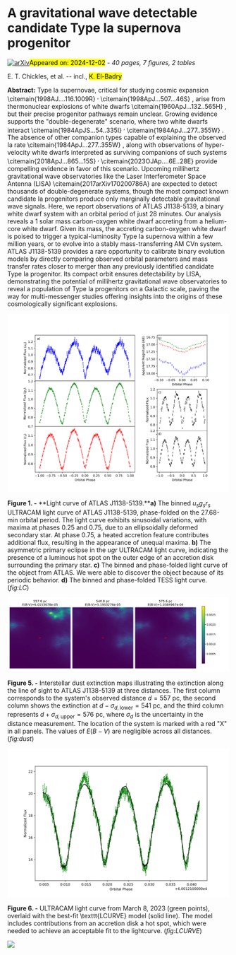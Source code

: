 <div class="macros" style="visibility:hidden;">
$\newcommand{\ensuremath}{}$
$\newcommand{\xspace}{}$
$\newcommand{\object}[1]{\texttt{#1}}$
$\newcommand{\farcs}{{.}''}$
$\newcommand{\farcm}{{.}'}$
$\newcommand{\arcsec}{''}$
$\newcommand{\arcmin}{'}$
$\newcommand{\ion}[2]{#1#2}$
$\newcommand{\textsc}[1]{\textrm{#1}}$
$\newcommand{\hl}[1]{\textrm{#1}}$
$\newcommand{\footnote}[1]{}$
$\newcommand{\bibinfo}[2]{#2}$
$\newcommand{\eprint}[2][]{\url{#2}}$
$\newcommand{\bibinfo}[2]{#2}$
$\newcommand{\eprint}[2][]{\url{#2}}$
$\newcommand{\bibinfo}[2]{#2}$
$\newcommand{\eprint}[2][]{\url{#2}}$
$\newcommand{\mn}{{Mon. Not. R. Astron. Soc.}}$
$\newcommand{\mnras}{\mn}$
$\newcommand{\aj}{{"Astron. J."}}$
$\newcommand{\apj}{{Astrophys. J.}}$
$\newcommand{\apjl}{{Astrophys. J. Lett.}}$
$\newcommand{\apjs}{{Astrophys. J. Supp.}}$
$\newcommand{\apss}{{Astrophys. and Space Sc.}}$
$\newcommand{\aaps}{{Astron. Astrophys. Supp.}}$
$\newcommand{\aap}{{Astron. Astrophys.}}$
$\newcommand{\nat}{{Nature}}$
$\newcommand{\pasj}{{PASJ}}$
$\newcommand{\prd}{{Phys. Rev. D}}$
$\newcommand{\prl}{{Phys. Rev. Lett.}}$
$\newcommand{\pasp}{{Pub. Ast. Soc. Pac.}}$
$\newcommand{\procspie}{Proc. SPIE}$
$\newcommand{\ssr}{Space Science Reviews}$
$\newcommand{\araa}{Annual Review of Astronomy and Astrophysics}$
$\newcommand{\thetable}{\arabic{table}}$
$\newcommand{\arraystretch}{1.2}$
$\newcommand\url{#1}$
$\newcommand{\urlprefix}{URL }$
$\newcommand\url{#1}$
$\newcommand{\urlprefix}{URL }$
$\newcommand\url{#1}$
$\newcommand{\urlprefix}{URL }$</div>



<div id="title">

# A gravitational wave detectable candidate Type Ia supernova progenitor

</div>
<div id="comments">

[![arXiv](https://img.shields.io/badge/arXiv-2411.19916-b31b1b.svg)](https://arxiv.org/abs/2411.19916)<mark>Appeared on: 2024-12-02</mark> -  _40 pages, 7 figures, 2 tables_

</div>
<div id="authors">

E. T. Chickles, et al. -- incl., <mark>K. El-Badry</mark>

</div>
<div id="abstract">

**Abstract:** Type Ia supernovae, critical for studying cosmic expansion \citemain{1998AJ....116.1009R} $^,$ \citemain{1998ApJ...507...46S} , arise from thermonuclear explosions of white dwarfs \citemain{1960ApJ...132..565H} , but their precise progenitor pathways remain unclear. Growing evidence supports the "double-degenerate" scenario, where two white dwarfs interact \citemain{1984ApJS...54..335I} $^,$ \citemain{1984ApJ...277..355W} . The absence of other companion types capable of explaining the observed Ia rate \citemain{1984ApJ...277..355W} , along with observations of hyper-velocity white dwarfs interpreted as surviving companions of such systems \citemain{2018ApJ...865...15S} $^,$ \citemain{2023OJAp....6E..28E} provide compelling evidence in favor of this scenario. Upcoming millihertz gravitational wave observatories like the Laser Interferometer Space Antenna (LISA) \citemain{2017arXiv170200786A} are expected to detect thousands of double-degenerate systems, though the most compact known candidate Ia progenitors produce only marginally detectable gravitational wave signals. Here, we report observations of ATLAS J1138-5139, a binary white dwarf system with an orbital period of just 28 minutes. Our analysis reveals a 1 solar mass carbon-oxygen white dwarf accreting from a helium-core white dwarf. Given its mass, the accreting carbon-oxygen white dwarf is poised to trigger a typical-luminosity Type Ia supernova within a few million years, or to evolve into a stably mass-transferring AM CVn system. ATLAS J1138-5139 provides a rare opportunity to calibrate binary evolution models by directly comparing observed orbital parameters and mass transfer rates closer to merger than any previously identified candidate Type Ia progenitor. Its compact orbit ensures detectability by LISA, demonstrating the potential of millihertz gravitational wave observatories to reveal a population of Type Ia progenitors on a Galactic scale, paving the way for multi-messenger studies offering insights into the origins of these cosmologically significant explosions.

</div>

<div id="div_fig1">

<img src="tmp_2411.19916/./Figures/Fig_LC.png" alt="Fig1" width="100%"/>

**Figure 1. -** **Light curve of ATLAS J1138-5139.****a)** The binned $u_sg_sr_s$ ULTRACAM light curve of ATLAS J1138-5139, phase-folded on the 27.68-min orbital period. The light curve exhibits sinusoidal variations, with maxima at phases $0.25$ and $0.75$, due to an ellipsoidally deformed secondary star. At phase $0.75$, a heated accretion feature contributes additional flux, resulting in the appearance of unequal maxima. **b)** The asymmetric primary eclipse in the *ugr* ULTRACAM light curve, indicating the presence of a luminous hot spot on the outer edge of an accretion disk surrounding the primary star. **c)** The binned and phase-folded light curve of the object from ATLAS. We were able to discover the object because of its periodic behavior. **d)** The binned and phase-folded TESS light curve. (*fig:LC*)

</div>
<div id="div_fig2">

<img src="tmp_2411.19916/./Figures/dust_edenhofer2023.png" alt="Fig5" width="100%"/>

**Figure 5. -** Interstellar dust extinction maps illustrating the extinction along the line of sight to ATLAS J1138-5139 at three distances. The first column corresponds to the system's observed distance $d=557$ pc, the second column shows the extinction at $d-\sigma_{d,\text{lower}}=541$ pc, and the third column represents $d+\sigma_{d,\text{upper}}=576$ pc, where $\sigma_d$ is the uncertainty in the distance measurement. The location of the system is marked with a red "X" in all panels. The values of $E(B-V)$ are negligible across all distances. (*fig:dust*)

</div>
<div id="div_fig3">

<img src="tmp_2411.19916/./Figures/Fig_Lcurve.png" alt="Fig6" width="100%"/>

**Figure 6. -** ULTRACAM light curve from March 8, 2023 (green points), overlaid with the best-fit \texttt{LCURVE} model (solid line). The model includes contributions from an accretion disk a hot spot, which were needed to achieve an acceptable fit to the lightcurve. (*fig:LCURVE*)

</div><div id="qrcode"><img src=https://api.qrserver.com/v1/create-qr-code/?size=100x100&data="https://arxiv.org/abs/2411.19916"></div>